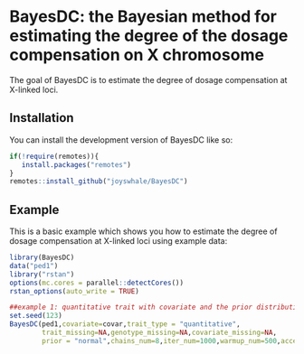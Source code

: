 
# BayesDC: the Bayesian method for estimating the degree of the dosage compensation on X chromosome

<!-- badges: start -->
<!-- badges: end -->

The goal of BayesDC is to estimate the degree of dosage compensation at X-linked loci.

## Installation

You can install the development version of BayesDC like so:

``` r
if(!require(remotes)){
   install.packages("remotes")
}
remotes::install_github("joyswhale/BayesDC")
```

## Example

This is a basic example which shows you how to estimate the degree of dosage compensation at X-linked loci using example data:

``` r
library(BayesDC)
data("ped1")
library("rstan")
options(mc.cores = parallel::detectCores())
rstan_options(auto_write = TRUE)

##example 1: quantitative trait with covariate and the prior distribution of d is a truncated normal distribution specified in our paper
set.seed(123)
BayesDC(ped1,covariate=covar,trait_type = "quantitative",
        trait_missing=NA,genotype_missing=NA,covariate_missing=NA,
        prior = "normal",chains_num=8,iter_num=1000,warmup_num=500,acceptance_rate=0.99)
```
